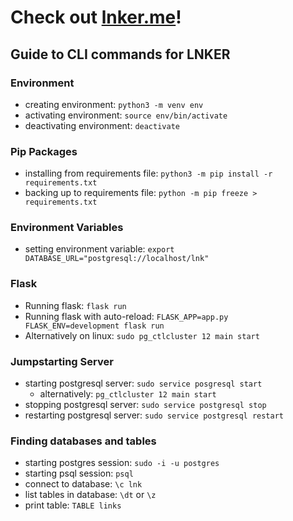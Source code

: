 # Check out [lnker.me](https://github.com/akhilsukh/lnker)!

## Guide to CLI commands for LNKER
### Environment
- creating environment: `python3 -m venv env`
- activating environment: `source env/bin/activate`
- deactivating environment: `deactivate`

### Pip Packages
- installing from requirements file: `python3 -m pip install -r requirements.txt`
- backing up to requirements file: `python -m pip freeze > requirements.txt`

### Environment Variables 
- setting environment variable: `export DATABASE_URL="postgresql://localhost/lnk"`

### Flask
- Running flask: `flask run`
- Running flask with auto-reload: `FLASK_APP=app.py FLASK_ENV=development flask run`
- Alternatively on linux: `sudo pg_ctlcluster 12 main start`

### Jumpstarting Server
- starting postgresql server: `sudo service posgresql start`
  - alternatively: `pg_ctlcluster 12 main start`
- stopping postgresql server: `sudo service postgresql stop`
- restarting postgresql server: `sudo service postgresql restart`

### Finding databases and tables
- starting postgres session: `sudo -i -u postgres`
- starting psql session: `psql`
- connect to database: `\c lnk`
- list tables in database: `\dt` or `\z`
- print table: `TABLE links`
